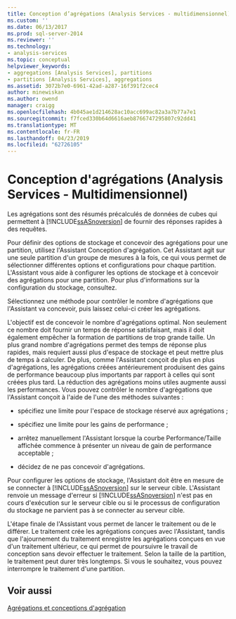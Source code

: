 ```yaml
---
title: Conception d’agrégations (Analysis Services - multidimensionnel) | Microsoft Docs
ms.custom: ''
ms.date: 06/13/2017
ms.prod: sql-server-2014
ms.reviewer: ''
ms.technology:
- analysis-services
ms.topic: conceptual
helpviewer_keywords:
- aggregations [Analysis Services], partitions
- partitions [Analysis Services], aggregations
ms.assetid: 3072b7e0-6961-42ad-a287-16f391f2cec4
author: minewiskan
ms.author: owend
manager: craigg
ms.openlocfilehash: 4b045ae1d214628ac10acc699ac82a3a7b77a7e1
ms.sourcegitcommit: f7fced330b64d6616aeb8766747295807c92dd41
ms.translationtype: MT
ms.contentlocale: fr-FR
ms.lasthandoff: 04/23/2019
ms.locfileid: "62726105"
---
```

# <a name="designing-aggregations-analysis-services---multidimensional"></a>Conception d'agrégations (Analysis Services - Multidimensionnel)
  Les agrégations sont des résumés précalculés de données de cubes qui permettent à [!INCLUDE[ssASnoversion](../../includes/ssasnoversion-md.md)] de fournir des réponses rapides à des requêtes.  
  
 Pour définir des options de stockage et concevoir des agrégations pour une partition, utilisez l'Assistant Conception d'agrégation. Cet Assistant agit sur une seule partition d'un groupe de mesures à la fois, ce qui vous permet de sélectionner différentes options et configurations pour chaque partition. L'Assistant vous aide à configurer les options de stockage et à concevoir des agrégations pour une partition. Pour plus d'informations sur la configuration du stockage, consultez.  
  
 Sélectionnez une méthode pour contrôler le nombre d'agrégations que l'Assistant va concevoir, puis laissez celui-ci créer les agrégations.  
  
 L'objectif est de concevoir le nombre d'agrégations optimal. Non seulement ce nombre doit fournir un temps de réponse satisfaisant, mais il doit également empêcher la formation de partitions de trop grande taille. Un plus grand nombre d'agrégations permet des temps de réponse plus rapides, mais requiert aussi plus d'espace de stockage et peut mettre plus de temps à calculer. De plus, comme l'Assistant conçoit de plus en plus d'agrégations, les agrégations créées antérieurement produisent des gains de performance beaucoup plus importants par rapport à celles qui sont créées plus tard. La réduction des agrégations moins utiles augmente aussi les performances. Vous pouvez contrôler le nombre d'agrégations que l'Assistant conçoit à l'aide de l'une des méthodes suivantes :  
  
-   spécifiez une limite pour l'espace de stockage réservé aux agrégations ;  
  
-   spécifiez une limite pour les gains de performance ;  
  
-   arrêtez manuellement l'Assistant lorsque la courbe Performance/Taille affichée commence à présenter un niveau de gain de performance acceptable ;  
  
-   décidez de ne pas concevoir d'agrégations.  
  
 Pour configurer les options de stockage, l'Assistant doit être en mesure de se connecter à [!INCLUDE[ssASnoversion](../../includes/ssasnoversion-md.md)] sur le serveur cible. L'Assistant renvoie un message d'erreur si [!INCLUDE[ssASnoversion](../../includes/ssasnoversion-md.md)] n'est pas en cours d'exécution sur le serveur cible ou si le processus de configuration du stockage ne parvient pas à se connecter au serveur cible.  
  
 L'étape finale de l'Assistant vous permet de lancer le traitement ou de le différer. Le traitement crée les agrégations conçues avec l'Assistant, tandis que l'ajournement du traitement enregistre les agrégations conçues en vue d'un traitement ultérieur, ce qui permet de poursuivre le travail de conception sans devoir effectuer le traitement. Selon la taille de la partition, le traitement peut durer très longtemps. Si vous le souhaitez, vous pouvez interrompre le traitement d'une partition.  
  
## <a name="see-also"></a>Voir aussi  
 [Agrégations et conceptions d'agrégation](../multidimensional-models-olap-logical-cube-objects/aggregations-and-aggregation-designs.md)  
  
  
